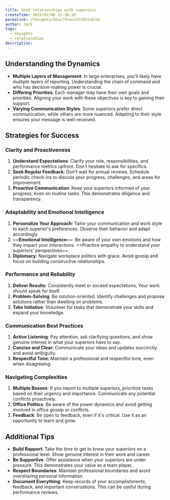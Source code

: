 ```yaml
---
title: Good relationships with superiors
createTime: 2025/02/06 22:36:18
permalink: /thoughts/5Eoi74YwusIhrE51u6id/
author: Jack
tags:
  - thoughts
  - relationships
description: 
---
```


## Understanding the Dynamics

- **Multiple Layers of Management**: In large enterprises, you'll likely have multiple layers of reporting. Understanding the chain of command and who has decision-making power is crucial.
- **Differing Priorities**: Each manager may have their own goals and priorities. Aligning your work with these objectives is key to gaining their support.
- **Varying Communication Styles**: Some superiors prefer direct communication, while others are more nuanced. Adapting to their style ensures your message is well-received.

## Strategies for Success

### Clarity and Proactiveness

1. **Understand Expectations**: Clarify your role, responsibilities, and performance metrics upfront. Don't hesitate to ask for specifics.
2. **Seek Regular Feedback**: Don't wait for annual reviews. Schedule periodic check-ins to discuss your progress, challenges, and areas for improvement.
3. **Proactive Communication**: Keep your superiors informed of your progress, even on routine tasks. This demonstrates diligence and transparency.

### Adaptability and Emotional Intelligence

1. **Personalize Your Approach**: Tailor your communication and work style to each superior's preferences. Observe their behavior and adapt accordingly.
2. ==**Emotional Intelligence**==: Be aware of your own emotions and how they impact your interactions. ==Practice empathy to understand your superiors' perspectives==.
3. **Diplomacy**: Navigate workplace politics with grace. Avoid gossip and focus on building constructive relationships.

### Performance and Reliability

1. **Deliver Results**: Consistently meet or exceed expectations. Your work should speak for itself.
2. **Problem-Solving**: Be solution-oriented. Identify challenges and propose solutions rather than dwelling on problems.
3. **Take Initiative**: Volunteer for tasks that demonstrate your skills and expand your knowledge.

### Communication Best Practices

1. **Active Listening**: Pay attention, ask clarifying questions, and show genuine interest in what your superiors have to say.
2. **Concise and Clear**: Communicate your ideas and updates succinctly and avoid ambiguity.
3. **Respectful Tone**: Maintain a professional and respectful tone, even when disagreeing.

### Navigating Complexities

1. **Multiple Bosses**: If you report to multiple superiors, prioritize tasks based on their urgency and importance. Communicate any potential conflicts proactively.
2. **Office Politics**: Be aware of the power dynamics and avoid getting involved in office gossip or conflicts.
3. **Feedback**: Be open to feedback, even if it's critical. Use it as an opportunity to learn and grow.

## Additional Tips

- **Build Rapport**: Take the time to get to know your superiors on a professional level. Show genuine interest in their work and career.
- **Be Supportive**: Offer assistance when your superiors are under pressure. This demonstrates your value as a team player.
- **Respect Boundaries**: Maintain professional boundaries and avoid oversharing personal information.
- **Document Everything**: Keep records of your accomplishments, feedback, and important conversations. This can be useful during performance reviews.